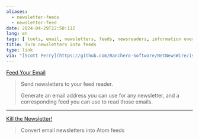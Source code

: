 ```yaml
---
aliases:
  - newsletter-feeds
  - newsletter-feed
date: 2024-04-29T22:50:11Z
lang: en
tags: [ tools, email, newsletters, feeds, newsreaders, information overload ]
title: Turn newsletters into feeds
type: link
via: "[Scott Perry](https://github.com/Ranchero-Software/NetNewsWire/issues/3401#issuecomment-1013729452)"
---
```


[Feed Your Email](https://feedyour.email/)

> Send newsletters to your feed reader.
>
> Generate an email address you can use for any newsletter, and a corresponding feed you can use to read those emails.

---

[Kill the Newsletter!](https://kill-the-newsletter.com/)

> Convert email newsletters into Atom feeds
